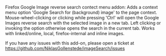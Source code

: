 Firefox Google Image reverse search contect menu addon:
Adds a context menu option 'Google Search for (background) image' to the page context.
Mouse-wheel-clicking or clicking while pressing 'Ctrl' will open the Google Images reverse search with the selected image in a new tab.
Left clicking or invoking the option otherwise opens the search in the current tab.
Works with linked/online, local, firefox-internal and inline images.

If you have any issues with this add-on, please open a ticket at https://github.com/NiklasGollenstede/imageSearch/issues
